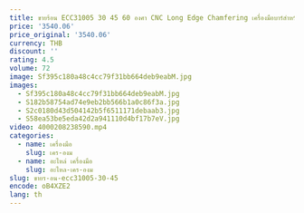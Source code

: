 ```yaml
---
title: ขายร้อน ECC31005 30 45 60 องศา CNC Long Edge Chamfering เครื่องมือบาร์สําหรับ XCRT 310404   เครื่องตัดลบมุมมัลติฟังก์ชั่น ECC31005
price: '3540.06'
price_original: '3540.06'
currency: THB
discount: ''
rating: 4.5
volume: 72
image: Sf395c180a48c4cc79f31bb664deb9eabM.jpg
images:
  - Sf395c180a48c4cc79f31bb664deb9eabM.jpg
  - S182b58754ad74e9eb2bb566b1a0c86f3a.jpg
  - S2c0180d43d504142b5f6511171debaab3.jpg
  - S58ea53be5eda42d2a941110d4bf17b7eV.jpg
video: 4000208238590.mp4
categories:
  - name: เครื่องมือ
    slug: เคร-องม
  - name: อะไหล่ เครื่องมือ
    slug: อะไหล-เคร-องม
slug: ขายร-อน-ecc31005-30-45
encode: oB4XZE2
lang: th
---
```

  